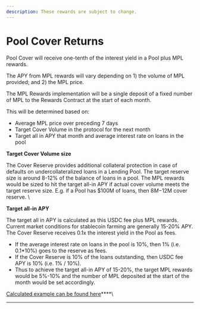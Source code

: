 ```yaml
---
description: These rewards are subject to change.
---
```


# Pool Cover Returns

Pool Cover will receive one-tenth of the interest yield in a Pool plus MPL rewards.&#x20;

The APY from MPL rewards will vary depending on 1) the volume of MPL provided; and 2) the MPL price.&#x20;

The MPL Rewards implementation will be a single deposit of a fixed number of MPL to the  Rewards Contract at the start of each month.

This will be determined based on:&#x20;

* Average MPL price over preceding 7 days
* Target Cover Volume in the protocol for the next month
* Target all in APY that month and average interest rate on loans in the pool

**Target Cover Volume size**

The Cover Reserve provides additional collateral protection in case of defaults on undercollateralized loans in a Lending Pool. The target reserve size is around 8-12% of the balance of loans in a pool. The MPL rewards would be sized to hit the target all-in APY if actual cover volume meets the target reserve size. E.g. if a Pool has $100M of loans, then $8M-$12M cover reserve. \


**Target all-in APY**

The target all in APY is calculated as this USDC fee plus MPL rewards. Current market conditions for stablecoin farming are generally 15-20% APY. The Cover Reserve receives 0.1x the interest yield in the Pool as fees.&#x20;

* If the average interest rate on loans in the pool is 10%, then 1% (i.e. 0.1\*10%) goes to the reserve as fees.&#x20;
* If the Cover Reserve is 10% of the loans outstanding, then USDC fee APY is 10% (i.e. 1% / 10%).&#x20;
* Thus to achieve the target all-in APY of 15-20%, the target MPL rewards would be 5%-10% and the number of MPL deposited at the start of the month would be set accordingly.

[Calculated example can be found here](https://docs.google.com/spreadsheets/d/1z1uGemb9gEPVavwLF11N\_g6iUyrUG7lXgRRhEzHgSkc/edit?usp=sharing)****\
****
